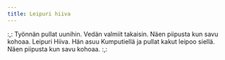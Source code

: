 ```yaml
---
title: Leipuri hiiva
---
```

:,: Työnnän pullat uunihin.
Vedän valmiit takaisin.
Näen piipusta kun savu kohoaa.
Leipuri Hiiva.
Hän asuu Kumputiellä
ja pullat kakut leipoo siellä.
Näen piipusta kun savu kohoaa. :,:
